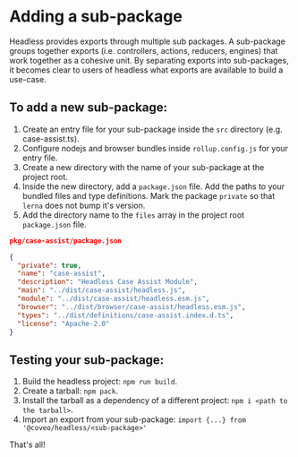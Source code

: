 # Adding a sub-package

Headless provides exports through multiple sub packages. A sub-package groups together exports (i.e. controllers, actions, reducers, engines) that work together as a cohesive unit. By separating exports into sub-packages, it becomes clear to users of headless what exports are available to build a use-case.


## To add a new sub-package:

1. Create an entry file for your sub-package inside the `src` directory (e.g. case-assist.ts).
2. Configure nodejs and browser bundles inside `rollup.config.js` for your entry file.
3. Create a new directory with the name of your sub-package at the project root.
4. Inside the new directory, add a `package.json` file. Add the paths to your bundled files and type definitions. Mark the package `private` so that `lerna` does not bump it's version.
5. Add the directory name to the `files` array in the project root `package.json` file.

```json
pkg/case-assist/package.json

{
  "private": true,
  "name": "case-assist",
  "description": "Headless Case Assist Module",
  "main": "../dist/case-assist/headless.js",
  "module": "../dist/case-assist/headless.esm.js",
  "browser": "../dist/browser/case-assist/headless.esm.js",
  "types": "../dist/definitions/case-assist.index.d.ts",
  "license": "Apache-2.0"
}
```

## Testing your sub-package:

1. Build the headless project: `npm run build`.
2. Create a tarball: `npm pack`.
3. Install the tarball as a dependency of a different project: `npm i <path to the tarball>`.
4. Import an export from your sub-package: `import {...} from '@coveo/headless/<sub-package>'`


That's all!